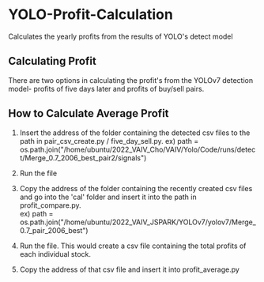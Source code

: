 # YOLO-Profit-Calculation
Calculates the yearly profits from the results of YOLO's detect model


## Calculating Profit

There are two options in calculating the profit's from the YOLOv7 detection model- profits of five days later and profits of buy/sell pairs.

## How to Calculate Average Profit

1. Insert the address of the folder containing the detected csv files to the path in pair_csv_create.py / five_day_sell.py.
ex) path = os.path.join("/home/ubuntu/2022_VAIV_Cho/VAIV/Yolo/Code/runs/detect/Merge_0.7_2006_best_pair2/signals")

2. Run the file

3. Copy the address of the folder containing the recently created csv files and go into the 'cal' folder and insert it into the path in profit_compare.py.  
ex) path = os.path.join("/home/ubuntu/2022_VAIV_JSPARK/YOLOv7/yolov7/Merge_0.7_pair_2006_best")

4. Run the file. This would create a csv file containing the total profits of each individual stock. 

5. Copy the address of that csv file and insert it into profit_average.py





